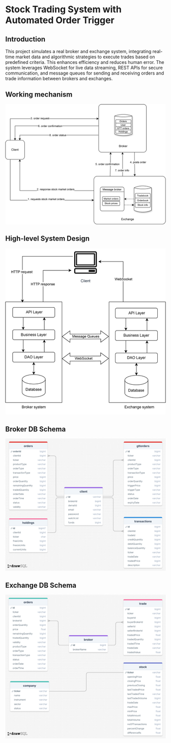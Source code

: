 # Stock Trading System with Automated Order Trigger

## Introduction

This project simulates a real broker and exchange system, integrating real-time market data and algorithmic strategies to execute trades based on predefined criteria. This enhances efficiency and reduces human error. The system leverages WebSocket for live data streaming, REST APIs for secure communication, and message queues for sending and receiving orders and trade information between brokers and exchanges.

## Working mechanism

![working-mechanism](/assets/working-mechanism.png)

## High-level System Design

![system-architecture](/assets/system-architecture.png)

## Broker DB Schema

![Broker database schema](/assets/broker-schema.png)

## Exchange DB Schema

![Exchange database Schema](/assets/exchange-schema-drawsql.png)
